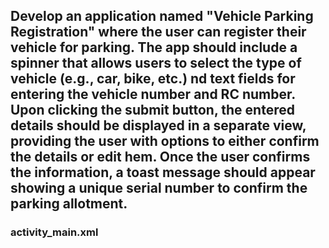 ## Develop an application named "Vehicle Parking Registration" where the user can register their vehicle for parking. The app should include a spinner that allows users to select the type of vehicle (e.g., car, bike, etc.) nd text fields for entering the vehicle number and RC number. Upon clicking the submit button, the entered details should be displayed in a separate view, providing the user with options to either confirm the details or edit hem. Once the user confirms the information, a toast message should appear showing a unique serial number to confirm the parking allotment.

### activity_main.xml
```xml
